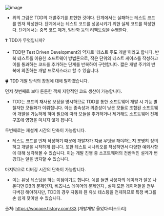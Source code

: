![image](https://user-images.githubusercontent.com/85288036/177185073-2b3d4531-47f5-4789-b3b1-4b7fb6aaf761.png)
   
- 위의 그림은 TDD의 개발주기를 표현한 것이다.  <Red>단계에서는 실패하는 테스트 코드를 먼저 작성한다. <Green>단계에서는 테스트 코드를 성공시키기 위한 실제 코드를 작성한다. <Yellow>단계에서는 중복 코드 제거, 일반화 등의 리팩토링을 수행한다.
   


❓ TDD가 무엇입니까?    
     
- TDD란 Test Driven Development의 약자로 '테스트 주도 개발'이라고 합니다. 
  반복 테스트를 이용한 소프트웨어 방법론으로, 작은 단위의 테스트 케이스를 작성하고 이를 통과하는 코드를 추가하는 단계를 반복하여 구현합니다. 짧은 개발 주기의 반복에 의존하는 개발 프로세스라고 할 수 있습니다.
    
  
  
  
🍀 TDD 개발 방식의 장점에 대해 말하겠습니다.

먼저 첫번째로 
 보다 튼튼한 객체 지향적인 코드 생산이 가능합니다.   
     
- TDD는 코드의 재사용 보장을 명시하므로 TDD를 통한 소프트웨어 개발 시 기능 별 철저한 모듈화가 이뤄집니다. 이는 종속성과 의존성이 낮은 모듈로 조합된 소프트웨어 개발을 가능하게 하며 필요에 따라 모듈을 추가하거나 제거해도 소프트웨어 전체 구조에 영향을 미치지 않게 됩니다.


 두번째로는 재설계 시간의 단축이 가능합니다.      
     
- 테스트 코드를 먼저 작성하기 때문에 개발자가 지금 무엇을 해야하는지 분명히 정의하고 개발을 시작하게 됩니다. 또한 테스트 시나리오를 작성하면서 다양한 예외사항에 대해 생각해볼 수 있습니다. 이는 개발 진행 중 소프트웨어의 전반적인 설계가 변경되는 일을 방지할 수 있습니다.

   
 마지막으로 디버깅 시간의 단축이 가능합니다.   
        
- 이는 유닛 테스팅을 하는 이점이기도 합니다. 예를 들면 사용자의 데이터가 잘못 나온다면 DB의 문제인지, 비즈니스 레이어의 문제인지 , 실제 모든 레이어들을 전부 디버깅 해야하지만, TDD의 경우 자동화 된 유닛 테스팅을 전제하므로 특정 버그를 손 쉽게 찾아낼 수 있습니다.


<!--  추가 구현의 용이함
    
- 개발이 완료된 소프트웨어에 어떤 기능을 추가할 때 가장 우려되는 점은 해당 기능이 기존 코드에 어떤 영향을 미칠지 알지 못한다는 것이다. 하지만 TDD의 경우 자동화된 유닛 테스팅을 전제하므로 테스트 기간을 획기적으로 단축시킬 수 있습니다.
   -->
  <!-- 
 테스트 문서의 대체 가능 
     
- 주로 SI 프로젝트 진행 과정에서 어떤 요소들이 테스트 되었는지 테스트 정의서를 만든다. 이것은 단순 통합 테스트 문서에 지나지 않는다. 하지만 TDD를 하게 될 경우 테스팅을 자동화 시킴과 동시에 보다 정확한 테스트 근거를 산출할 수 있다. -->

출처: https://wooaoe.tistory.com/33 [개발개발 울었다:티스토리]


